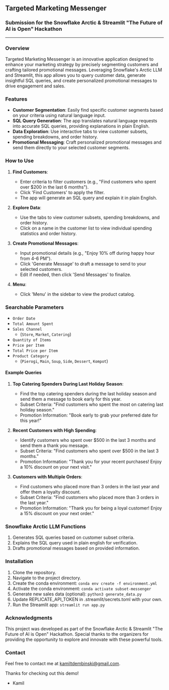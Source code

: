 ## Targeted Marketing Messenger

### Submission for the Snowflake Arctic & Streamlit "The Future of AI is Open" Hackathon

---

### Overview

Targeted Marketing Messenger is an innovative application designed to enhance your marketing strategy by precisely segmenting customers and crafting tailored promotional messages. Leveraging Snowflake's Arctic LLM and Streamlit, this app allows you to query customer data, generate insightful SQL queries, and create personalized promotional messages to drive engagement and sales.

### Features

- **Customer Segmentation**: Easily find specific customer segments based on your criteria using natural language input.
- **SQL Query Generation**: The app translates natural language requests into accurate SQL queries, providing explanations in plain English.
- **Data Exploration**: Use interactive tabs to view customer subsets, spending breakdowns, and order history.
- **Promotional Messaging**: Craft personalized promotional messages and send them directly to your selected customer segments.

### How to Use

1. **Find Customers**:
   - Enter criteria to filter customers (e.g., "Find customers who spent over $200 in the last 6 months").
   - Click 'Find Customers' to apply the filter.
   - The app will generate an SQL query and explain it in plain English.

2. **Explore Data**:
   - Use the tabs to view customer subsets, spending breakdowns, and order history.
   - Click on a name in the customer list to view individual spending statistics and order history.

3. **Create Promotional Messages**:
   - Input promotional details (e.g., "Enjoy 10% off during happy hour from 4-6 PM").
   - Click 'Generate Message' to draft a message to send to your selected customers.
   - Edit if needed, then click 'Send Messages' to finalize.

4. **Menu**:
   - Click 'Menu' in the sidebar to view the product catalog.

### Searchable Parameters

- `Order Date`
- `Total Amount Spent`
- `Sales Channel`
    - (`Store`, `Market`, `Catering`)
- `Quantity of Items`
- `Price per Item`
- `Total Price per Item`
- `Product Category`
    - (`Pierogi`, `Main`, `Soup`, `Side`, `Dessert`, `Kompot`)

#### Example Queries

1. **Top Catering Spenders During Last Holiday Season**:
   - Find the top catering spenders during the last holiday season and send them a message to book early for this year.
   - Subset Criteria: "Find customers who spent the most on catering last holiday season."
   - Promotion Information: "Book early to grab your preferred date for this year!"

2. **Recent Customers with High Spending**:
   - Identify customers who spent over $500 in the last 3 months and send them a thank you message.
   - Subset Criteria: "Find customers who spent over $500 in the last 3 months."
   - Promotion Information: "Thank you for your recent purchases! Enjoy a 10% discount on your next visit."

3. **Customers with Multiple Orders**:
   - Find customers who placed more than 3 orders in the last year and offer them a loyalty discount.
   - Subset Criteria: "Find customers who placed more than 3 orders in the last year."
   - Promotion Information: "Thank you for being a loyal customer! Enjoy a 15% discount on your next order."

### Snowflake Arctic LLM Functions

1. Generates SQL queries based on customer subset criteria.
2. Explains the SQL query used in plain english for verification.
3. Drafts promotional messages based on provided information.

### Installation

1. Clone the repository.
2. Navigate to the project directory.
3. Create the conda environment: `conda env create -f environment.yml`
4. Activate the conda environment: `conda activate subset-messenger`
5. Generate new sales data (optional): `python3 generate_data.py`
6. Update REPLICATE_API_TOKEN in .streamlit/secrets.toml with your own.
7. Run the Streamlit app: `streamlit run app.py`

### Acknowledgments

This project was developed as part of the Snowflake Arctic & Streamlit "The Future of AI is Open" Hackathon. Special thanks to the organizers for providing the opportunity to explore and innovate with these powerful tools.

### Contact

Feel free to contact me at kamiltdembinski@gmail.com.

Thanks for checking out this demo!
- Kamil
